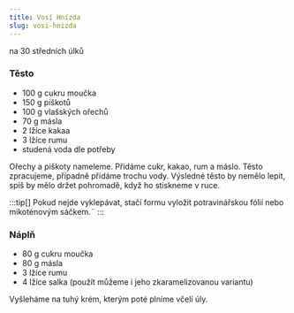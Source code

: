 ```yaml
---
title: Vosí Hnízda
slug: vosi-hnizda
---
```


na 30 středních úlků

### Těsto

- 100 g cukru moučka
- 150 g piškotů
- 100 g vlašských ořechů
- 70 g másla
- 2 lžíce kakaa
- 3 lžíce rumu
- studená voda dle potřeby

Ořechy a piškoty nameleme. Přidáme cukr, kakao, rum a máslo. Těsto zpracujeme, případně přidáme trochu vody. Výsledné
těsto by nemělo lepit, spíš by mělo držet pohromadě, když ho stiskneme v ruce.

:::tip[]
Pokud nejde vyklepávat, stačí formu vyložit potravinářskou fólií nebo mikoténovým sáčkem.¨
:::

### Náplň

- 80 g cukru moučka
- 80 g másla
- 3 lžíce rumu
- 4 lžíce salka (použít můžeme i jeho zkaramelizovanou variantu)

Vyšleháme na tuhý krém, kterým poté plníme včelí úly.